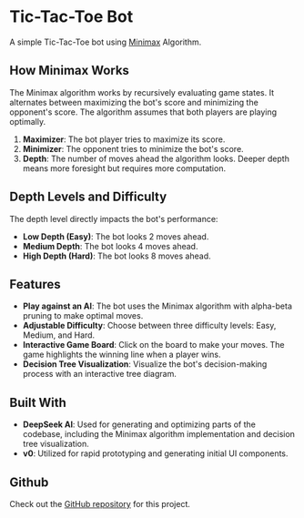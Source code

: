 # Tic-Tac-Toe Bot

A simple Tic-Tac-Toe bot using [Minimax](https://en.wikipedia.org/wiki/Minimax) Algorithm.

## How Minimax Works

The Minimax algorithm works by recursively evaluating game states. It alternates between maximizing the bot's score and minimizing the opponent's score. The algorithm assumes that both players are playing optimally.

1. **Maximizer**: The bot player tries to maximize its score.
2. **Minimizer**: The opponent tries to minimize the bot's score.
3. **Depth**: The number of moves ahead the algorithm looks. Deeper depth means more foresight but requires more computation.

## Depth Levels and Difficulty

The depth level directly impacts the bot's performance:

- **Low Depth (Easy)**: The bot looks 2 moves ahead.
- **Medium Depth**: The bot looks 4 moves ahead.
- **High Depth (Hard)**: The bot looks 8 moves ahead.

## Features

- **Play against an AI**: The bot uses the Minimax algorithm with alpha-beta pruning to make optimal moves.
- **Adjustable Difficulty**: Choose between three difficulty levels: Easy, Medium, and Hard.
- **Interactive Game Board**: Click on the board to make your moves. The game highlights the winning line when a player wins.
- **Decision Tree Visualization**: Visualize the bot's decision-making process with an interactive tree diagram.

## Built With

- **DeepSeek AI**: Used for generating and optimizing parts of the codebase, including the Minimax algorithm implementation and decision tree visualization.
- **v0**: Utilized for rapid prototyping and generating initial UI components.

## Github

Check out the [GitHub repository](https://github.com/pyaephyowinn/tic-tac-toe-bot) for this project.
